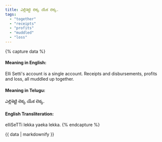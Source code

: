 ```yaml
---
title: ఎల్లిశెట్టి లెక్క యేక లెక్క.
tags:
  - "together"
  - "receipts"
  - "profits"
  - "muddled"
  - "loss"
---
```


{% capture data %}
#### Meaning in English:
Elli Setti's account is a single account.
Receipts and disbursements, profits and loss, all muddled up together.

#### Meaning in Telugu:
ఎల్లిశెట్టి లెక్క యేక లెక్క.

#### English Transliteration:
elliSeTTi lekka yaeka lekka.
{% endcapture %}

{{ data | markdownify }}

